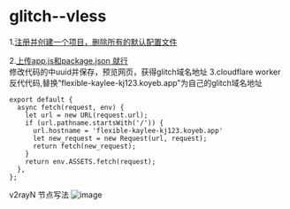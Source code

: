 # glitch--vless

1.[注册并创建一个项目，删除所有的默认配置文件](https://glitch.com/)  

2.[上传app.js和package.json 就行](https://github.com/yohototo/glitch-nodejs-proxy)  
修改代码的中uuid并保存，预览网页，获得glitch域名地址
3.cloudflare worker 反代代码,替换“flexible-kaylee-kj123.koyeb.app”为自己的glitch域名地址
```
export default {
  async fetch(request, env) {
    let url = new URL(request.url);
    if (url.pathname.startsWith('/')) {
      url.hostname = 'flexible-kaylee-kj123.koyeb.app'
      let new_request = new Request(url, request);
      return fetch(new_request);
    }
    return env.ASSETS.fetch(request);
  },
};
```
v2rayN 节点写法
![image](https://github.com/yohototo/glitch--vless/assets/35169273/bfab30e7-99d3-4fd5-b35d-0e5ca925b46e)
